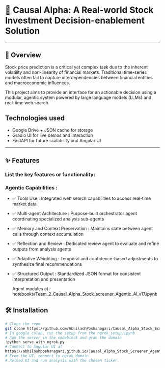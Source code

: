 
# 📌 Causal Alpha: A Real-world Stock Investment Decision-enablement Solution

---

## 📖 Overview

Stock price prediction is a critical yet complex task due to the inherent volatility and non-linearity of financial markets. Traditional time-series models often fail to capture interdependencies between financial entities and macroeconomic influences.

This project aims to provide an interface for an actionable decision using a modular, agentic system powered by large language models (LLMs) and real-time web search.

## Technologies used
- Google Drive + JSON cache for storage
- Gradio UI for live demos and interaction
- FastAPI for future scalability and Angular UI

---

## ✨ Features

### List the key features or functionality:
### Agentic Capabilities : 
- ✅ Tools Use : Integrated web search capabilities to access real-time market data
- ✅ Multi-agent Architecture : Purpose-built orchestrator agent coordinating specialized analysis sub-agents
- ✅ Memory and Context Preservation : Maintains state between agent calls through context accumulation
- ✅ Reflection and Review : Dedicated review agent to evaluate and refine outputs from analysis agents
- ✅ Adaptive Weighting : Temporal and confidence-based adjustments to synthesize final recommendations
- ✅ Structured Output : Standardized JSON format for consistent interpretation and presentation
  
  Agent modules at  : notebooks/Team_2_Causal_Alpha_Stock_screener_Agentic_AI_v17.ipynb
  
## 🛠️  Installation

```bash
# Clone the repo
git clone https://github.com/AbhilashPoshanagari/Causal_Alpha_Stock_Screener_Agentic_AI.git
# In google colab, run the setup from the ngrok_setup.ipynb
# Run the server in the codeblock and grab the domain
!python serve_with_ngrok.py
# Connect to Angular UI at 
https://abhilashposhanagari.github.io/Causal_Alpha_Stock_Screener_Agentic_AI/stock_screener
# From the UI, connect to ngrok domain
# Reload UI and run analysis with the chosen ticker.

